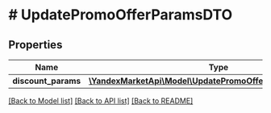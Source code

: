 # # UpdatePromoOfferParamsDTO

## Properties

Name | Type | Description | Notes
------------ | ------------- | ------------- | -------------
**discount_params** | [**\YandexMarketApi\Model\UpdatePromoOfferDiscountParamsDTO**](UpdatePromoOfferDiscountParamsDTO.md) |  | [optional]

[[Back to Model list]](../../README.md#models) [[Back to API list]](../../README.md#endpoints) [[Back to README]](../../README.md)

